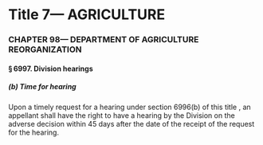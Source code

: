 
# Title 7— AGRICULTURE
### CHAPTER 98— DEPARTMENT OF AGRICULTURE REORGANIZATION
#### § 6997. Division hearings
##### (b) Time for hearing

Upon a timely request for a hearing under section 6996(b) of this title , an appellant shall have the right to have a hearing by the Division on the adverse decision within 45 days after the date of the receipt of the request for the hearing.

